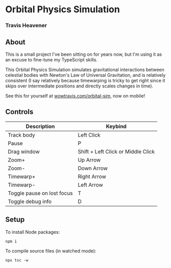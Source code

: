 # Orbital Physics Simulation
### Travis Heavener

## About
This is a small project I've been sitting on for years now, but I'm using it as an excuse to fine-tune my TypeScript skills.

This Orbital Physics Simulation simulates gravitational interactions between celestial bodies with Newton's Law of Universal Gravitation, and is relatively consistent (I say relatively because timewarping is tricky to get right since it skips over intermediate positions and directly scales changes in time).

See this for yourself at [wowtravis.com/orbital-sim](https://wowtravis.com/orbital-sim), now on mobile!

## Controls
| Description                | Keybind                            |
|----------------------------|------------------------------------|
| Track body                 | Left Click                         |
| Pause                      | P                                  |
| Drag window                | Shift + Left Click or Middle Click |
| Zoom+                      | Up Arrow                           |
| Zoom-                      | Down Arrow                         |
| Timewarp+                  | Right Arrow                        |
| Timewarp-                  | Left Arrow                         |
| Toggle pause on lost focus | T                                  |
| Toggle debug info          | D                                  |

## Setup
To install Node packages:

`npm i`

To compile source files (in watched mode):

`npx tsc -w`